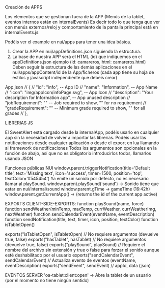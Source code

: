 Creación de APPS

Los elementos que se gestionan fuera de la APP (Menús de la tablet, eventos internos están en internalEvents)
Es decir todo lo que tenga que ver con menús externos/reloj y comportamiento de la pantalla principal está en internalEvents.js

Podéis ver el example en nui/apps para tener una idea básica.

1. Crear la APP en nui/appDefinitions.json siguiendo la estructura.
2. La base de nuestra APP será el HTML (id) que indiquemos en el appDefinitions.json ejemplo (id: camareros, html: camareros.html)
   Deben seguir la estructura de las demás aplicaciones en el nui/apps/appContent/id de la App/ficheros (cada app tiene su hoja de estilos y javascript independiente que debeis crear)

App.json
  // {
    // "id": "info", -- App ID
    // "name": "Information", -- App Name
    // "icon": "img/appIcon/infoPage.svg", -- App Icon
    // "description": "Your description for Information app", -- App unused description
    // "jobRequirement": "" -- Job required to show, "" for no requirement
    // "gradeRequirement": "" -- Minimum grade required to show, "" for all grades
  // },


LIBRERIAS JS

El SweetAlert está cargado desde la internalApp, podéis usarlo en cualquier app sin la necesidad de volver a importar las librerías.
Podéis usar las notificaciones desde cualquier aplicación o desde el export en lua llamando al framework de notificaciones 
Todos los argumentos son opcionales en la función de abajo, así que no es obligatorio introducirlos todos, llamarlos usando JSON


Funciones públicas NUI
window.parent.triggerNotification(title='Default title', text='Missing text', icon='success', timer=1500, position='top', textColor='#545454') Ya emite un sonido por defecto, no es necesario llamar al playSound.
window.parent.playSound('sound') -> Sonido tiene que estar en nui/internal/sound
window.parent.gTime -> gameTime (16:42h)
window.parent.getCurrentApp() -> (returns the id of the current app active)

EXPORTS
CLIENT-SIDE-EXPORTS:
function playSound(name, force)
function sendWeather(minTemp, maxTemp, currWeather, currWeatherImg, nextWeather)
function sendCalendarEvent(eventName, eventDescription) 
function sendNotification(title, text, timer, icon, position, textColor)
function isTabletOpen()

exports("isTabletOpen", isTabletOpen) // No requiere argumentos (devuelve true, false)
exports("hasTablet", hasTablet) // No requiere argumentos (devuelve true, false)
exports("playSound", playSound) // Requiere el nombre del archivo sin extensión y true o false para forzar el sonido aunque esté deshabilitado por el usuario
exports("sendCalendarEvent", sendCalendarEvent) // Actualiza evento de eventos (eventName, eventDescription)
exports("sendEvent", sendEvent) // appId, data (json)

EVENTOS SERVER
'oa-tablet:client:open' -> Abre la tablet de un usuario (por el momento no tiene ningún sentido)
